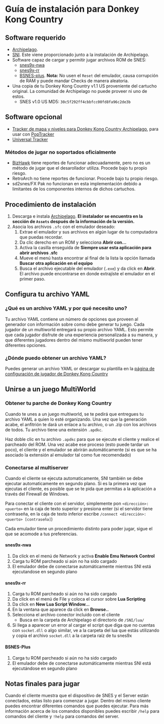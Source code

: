 # Guía de instalación para Donkey Kong Country

## Software requerido

- [Archipelago](https://github.com/ArchipelagoMW/Archipelago/releases).
- [SNI](https://github.com/alttpo/sni/releases). Este viene proporcionado junto a la instalación de Archipelago.
- Software capaz de cargar y permitir jugar archivos ROM de SNES:
   - [snes9x-nwa](https://github.com/Skarsnik/snes9x-emunwa/releases)
   - [snes9x-rr](https://github.com/gocha/snes9x-rr/releases)
   - [BSNES-plus](https://github.com/black-sliver/bsnes-plus). **Nota:** No usen el `Reset` del emulador, causa corrupción de RAM y puede mandar Checks de manera aleatoria.
- Una copia de tu Donkey Kong Country v1.1 US proveniente del cartucho original. La comunidad de Archipelago no puede proveer ni uno de estos.
   - SNES v1.0 US MD5: `30c5f292ff4cbbfcc00fd8fa96c2de3b`

## Software opcional
- [Tracker de mapa y niveles para Donkey Kong Country Archipelago](https://github.com/pwkfisher/ap-dkc-tracker/releases/), 
para usar con [PopTracker](https://github.com/black-sliver/PopTracker/releases)
- [Universal Tracker](https://github.com/FarisTheAncient/Archipelago/releases?q="Tracker_"&expanded=true)

### Métodos de jugar no soportados oficialmente
- [BizHawk](https://tasvideos.org/BizHawk/ReleaseHistory) tiene reportes de funcionar adecuadamente, pero no es un 
método de jugar que el desarollador utiliza. Procede bajo tu propio riesgo.
- RetroArch no tiene reportes de funcionar. Procede bajo tu propio riesgo.
- sd2snes/FX Pak no funcionan en esta implementación debido a limitantes de los componentes internos de dichos cartuchos.

## Procedimiento de instalación

1. Descarga e instala [Archipelago](<https://github.com/ArchipelagoMW/Archipelago/releases/latest>). **El instalador se 
encuentra en la sección de `Assets` después de la información de la versión.**
2. Asocia los archivos `.sfc` con el emulador deseado:
   1. Extrae el emulador y sus archivos en algún lugar de tu computadora que puedas recordar.
   2. Da clic derecho en un ROM y selecciona **Abrir con...**
   3. Activa la casilla enseguida de **Siempre usar esta aplicación para abrir archivos .sfc**
   4. Mueve el menú hasta encontrar al final de la lista la opción llamada **Buscar otra aplicación en el equipo**
   5. Busca el archivo ejecutable del emulador (`.exe`) y da click en **Abrir**. El archivo puede encontrarse en donde 
   extrajíste el emulador en el primer paso.

## Configura tu archivo YAML

### ¿Qué es un archivo YAML y por qué necesito uno?

Tu archivo YAML contiene un número de opciones que proveen al generador con información sobre como debe generar tu
juego. Cada jugador de un multiworld entregará su propio archivo YAML. Esto permite que cada jugador disfrute de una
experiencia personalizada a su manera, y que diferentes jugadores dentro del mismo multiworld pueden tener diferentes
opciones.

### ¿Dónde puedo obtener un archivo YAML?

Puedes generar un archivo YAML or descargar su plantilla en la [página de configuración de jugador de Donkey Kong Country](/games/Donkey%20Kong%20Country%20%202/player-options)

## Unirse a un juego MultiWorld

### Obtener tu parche de Donkey Kong Country

Cuando te unes a un juego multiworld, se te pedirá que entregues tu archivo YAML a quien lo esté organizando.
Una vez que la generación acabe, el anfitrión te dará un enlace a tu archivo, o un .zip con los archivos de
todos. Tu archivo tiene una extensión `.apdkc`.

Haz doble clic en tu archivo `.apdkc` para que se ejecute el cliente y realice el parcheado del ROM.
Una vez acabe ese proceso (esto puede tardar un poco), el cliente y el emulador se abrirán automáticamente (si es que se
ha asociado la extensión al emulador tal como fue recomendado)

### Conectarse al multiserver

Cuando el cliente se ejecuta automaticamente, SNI también se debe ejecutar automaticamente en segundo plano. Si es la
primera vez que ejecutas el cliente, es posible que se te pida que permitas a la aplicación a través del Firewall de
Windows.

Para conectar el cliente con el servidor, simplemente pon `<dirección>:<puerto>` en la caja de texto superior y presiona
enter (si el servidor tiene contraseña, en la caja de texto inferior escribe `/connect <dirección>:<puerto> [contraseña]`)

Cada emulador tiene un procedimiento distinto para poder jugar, sigue el que se acomode a tus preferencias.

#### snes9x-nwa

1. Da click en el menú de Network y activa **Enable Emu Network Control**
2. Carga tu ROM parcheado si aún no ha sido cargado
3. El emulador debe de conectarse automáticamente mientras SNI está ejecutandose en segundo plano

#### snes9x-rr

1. Carga tu ROM parcheado si aún no ha sido cargado
2. Da click en el menú de File y coloca el cursor sobre **Lua Scripting**
3. Da click en **New Lua Script Window...**
4. En la ventana que aparece da click en **Browse..**
5. Selecciona el archivo conector incluido con el cliente
   - Busca en la carpeta de Archipelago el directorio de `/SNI/lua/`
6. Si llega a aparecer un error al cargar el script que diga que no cuentas con `socket.dll` o algo similar, ve a la
carpeta del lua que estás utilizando y copia el archivo `socket.dll` a la carpeta raíz de tu snes9x

#### BSNES-Plus

1. Carga tu ROM parcheado si aún no ha sido cargado
2. El emulador debe de conectarse automáticamente mientras SNI está ejecutándose en segundo plano

## Notas finales para jugar

Cuando el cliente muestra que el dispositivo de SNES y el Server están conectados, estas listo para comenzar a jugar.
Dentro del mismo cliente puedes encontrar diferentes comandos que puedes ejecutar. Para más información acerca de los 
comandos disponibles puedes escribir `/help` para comandos del cliente y `!help` para comandos del server.
